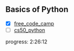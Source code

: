 ## Basics of Python
- [x] [free_code_camp](https://www.youtube.com/watch?v=rfscVS0vtbw)
- [ ] [cs50_python](https://www.youtube.com/watch?v=nLRL_NcnK-4)

progress: 2:26:12